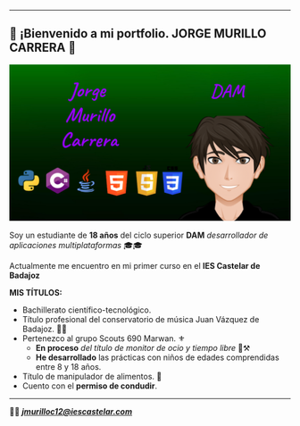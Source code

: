---
## 👾 ¡Bienvenido a mi portfolio.  JORGE MURILLO CARRERA  👾

![Imagen Principal](https://github.com/jorgemuri/jorgemuri/blob/main/.img/ImgPortfolio.png?raw=true)

Soy un estudiante de **18 años** del ciclo superior **DAM** *desarrollador de aplicaciones multiplataformas* 🎓🎓

Actualmente me encuentro en mi primer curso en el **IES Castelar de Badajoz**

**MIS TÍTULOS:**

* Bachillerato científico-tecnológico.
* Título profesional del conservatorio de música Juan Vázquez de Badajoz. 🎹🎶
* Pertenezco al grupo Scouts 690 Marwan. ⚜️
	- **En proceso** *del título de monitor de ocio y tiempo libre* 👷⚒️
 	- **He desarrollado** las prácticas con niños de edades comprendidas entre 8 y 18 años.
* Título de manipulador de alimentos. 🥑
* Cuento con el **permiso de condudir**.

<hr>

📩📩 ***jmurilloc12@iescastelar.com***
